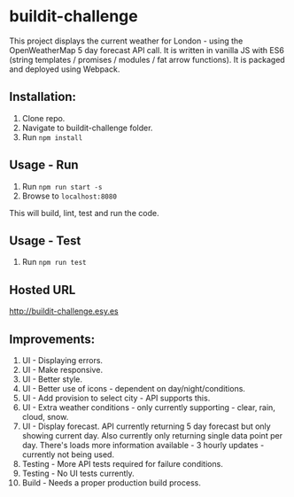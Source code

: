 # buildit-challenge

This project displays the current weather for London - using the OpenWeatherMap 5 day forecast API call.  It is written in vanilla JS with ES6 (string templates / promises / modules / fat arrow functions).
It is packaged and deployed using Webpack.

## Installation:

1.	Clone repo.
2.  Navigate to buildit-challenge folder.
3.	Run `npm install`

## Usage - Run
1.	Run `npm run start -s`
2.	Browse to `localhost:8080`

This will build, lint, test and run the code.

## Usage - Test
1.	Run `npm run test`

## Hosted URL

http://buildit-challenge.esy.es

## Improvements:

1.  UI - Displaying errors.
2.  UI - Make responsive.
3.  UI - Better style.
4.  UI - Better use of icons - dependent on day/night/conditions.
5.  UI - Add provision to select city - API supports this.
6.  UI - Extra weather conditions - only currently supporting - clear, rain, cloud, snow.
7.  UI - Display forecast.  API currently returning 5 day forecast but only showing current day.  Also currently only returning single data point per day.  There's loads more information available - 3 hourly updates - currently not being used.
8.  Testing - More API tests required for failure conditions.
9.  Testing - No UI tests currently.
10. Build - Needs a proper production build process.
